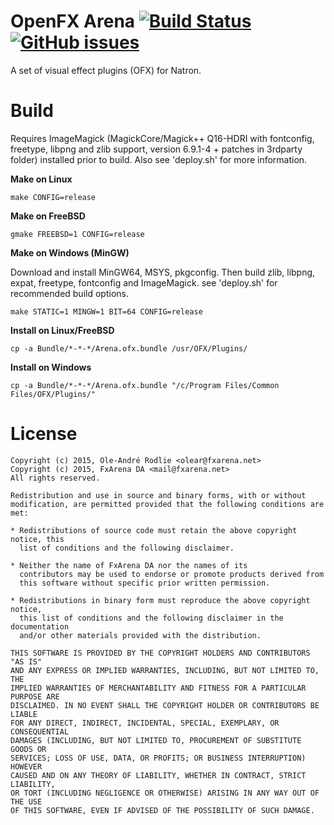 OpenFX Arena [![Build Status](https://travis-ci.org/olear/openfx-arena.svg)](https://travis-ci.org/olear/openfx-arena) [![GitHub issues](https://img.shields.io/github/issues/olear/openfx-arena.svg)](https://github.com/olear/openfx-arena/issues)
============

A set of visual effect plugins (OFX) for Natron.

Build
=====

Requires ImageMagick (MagickCore/Magick++ Q16-HDRI with fontconfig, freetype, libpng and zlib support, version 6.9.1-4 + patches in 3rdparty folder) installed prior to build. Also see 'deploy.sh' for more information.

**Make on Linux**
```
make CONFIG=release
```

**Make on FreeBSD**
```
gmake FREEBSD=1 CONFIG=release
```

**Make on Windows (MinGW)**

Download and install MinGW64, MSYS, pkgconfig. Then build zlib, libpng, expat, freetype, fontconfig and ImageMagick. see 'deploy.sh' for recommended build options.

```
make STATIC=1 MINGW=1 BIT=64 CONFIG=release
```

**Install on Linux/FreeBSD**
```
cp -a Bundle/*-*-*/Arena.ofx.bundle /usr/OFX/Plugins/
```

**Install on Windows**
```
cp -a Bundle/*-*-*/Arena.ofx.bundle "/c/Program Files/Common Files/OFX/Plugins/"
```

License
=======
```
Copyright (c) 2015, Ole-André Rodlie <olear@fxarena.net>
Copyright (c) 2015, FxArena DA <mail@fxarena.net>
All rights reserved.

Redistribution and use in source and binary forms, with or without
modification, are permitted provided that the following conditions are met:

* Redistributions of source code must retain the above copyright notice, this
  list of conditions and the following disclaimer.

* Neither the name of FxArena DA nor the names of its
  contributors may be used to endorse or promote products derived from
  this software without specific prior written permission.

* Redistributions in binary form must reproduce the above copyright notice,
  this list of conditions and the following disclaimer in the documentation
  and/or other materials provided with the distribution.

THIS SOFTWARE IS PROVIDED BY THE COPYRIGHT HOLDERS AND CONTRIBUTORS "AS IS"
AND ANY EXPRESS OR IMPLIED WARRANTIES, INCLUDING, BUT NOT LIMITED TO, THE
IMPLIED WARRANTIES OF MERCHANTABILITY AND FITNESS FOR A PARTICULAR PURPOSE ARE
DISCLAIMED. IN NO EVENT SHALL THE COPYRIGHT HOLDER OR CONTRIBUTORS BE LIABLE
FOR ANY DIRECT, INDIRECT, INCIDENTAL, SPECIAL, EXEMPLARY, OR CONSEQUENTIAL
DAMAGES (INCLUDING, BUT NOT LIMITED TO, PROCUREMENT OF SUBSTITUTE GOODS OR
SERVICES; LOSS OF USE, DATA, OR PROFITS; OR BUSINESS INTERRUPTION) HOWEVER
CAUSED AND ON ANY THEORY OF LIABILITY, WHETHER IN CONTRACT, STRICT LIABILITY,
OR TORT (INCLUDING NEGLIGENCE OR OTHERWISE) ARISING IN ANY WAY OUT OF THE USE
OF THIS SOFTWARE, EVEN IF ADVISED OF THE POSSIBILITY OF SUCH DAMAGE.
```

